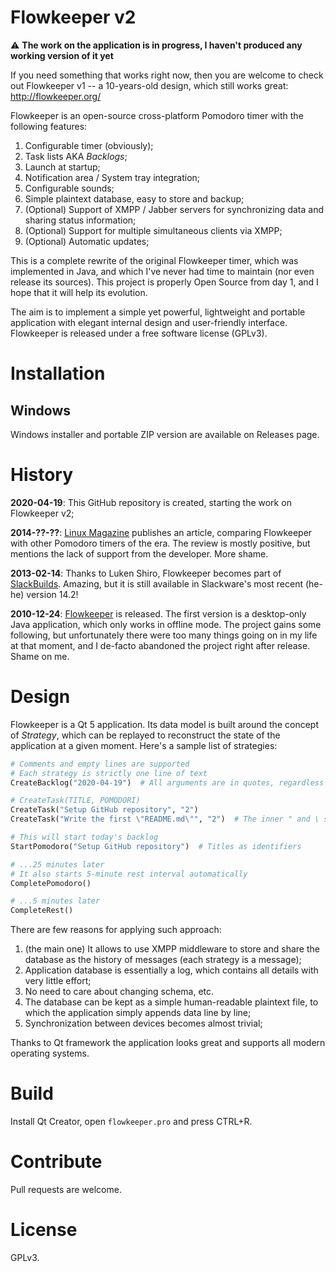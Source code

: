 # Flowkeeper v2

⚠️ **The work on the application is in progress, I haven't produced any working version of it yet** 

If you need something that works right now, then you are welcome to check out Flowkeeper v1 -- a 10-years-old design, 
which still works great: http://flowkeeper.org/

Flowkeeper is an open-source cross-platform Pomodoro timer with the following features:

1. Configurable timer (obviously);
2. Task lists AKA *Backlogs*;
3. Launch at startup;
4. Notification area / System tray integration;
5. Configurable sounds;
6. Simple plaintext database, easy to store and backup;
7. (Optional) Support of XMPP / Jabber servers for synchronizing data and sharing status information;
8. (Optional) Support for multiple simultaneous clients via XMPP;
9. (Optional) Automatic updates;

This is a complete rewrite of the original Flowkeeper timer, which was implemented in Java, and which I've never had time to maintain (nor even
release its sources). This project is properly Open Source from day 1, and I hope that it will help its evolution.

The aim is to implement a simple yet powerful, lightweight and portable application with elegant internal design and user-friendly interface. 
Flowkeeper is released under a free software license (GPLv3).

# Installation

## Windows

Windows installer and portable ZIP version are available on Releases page.

# History

**2020-04-19**: This GitHub repository is created, starting the work on Flowkeeper v2;

**2014-??-??**: [Linux Magazine](https://www.linux-magazine.com/Issues/2014/158/Bitparade-Pomodoro-Tools) publishes an article, comparing Flowkeeper with other 
Pomodoro timers of the era. The review is mostly positive, but mentions the lack of support from the developer. More shame.

**2013-02-14**: Thanks to Luken Shiro, Flowkeeper becomes part of [SlackBuilds](https://slackbuilds.org/repository/14.0/office/flowkeeper/). Amazing, but it is still 
available in Slackware's most recent (he-he) version 14.2!

**2010-12-24**: [Flowkeeper](http://flowkeeper.org/) is released. The first version is a desktop-only Java application, which only works in offline mode. The
project gains some following, but unfortunately there were too many things going on in my life at that moment, and I de-facto abandoned the project
right after release. Shame on me.

# Design

Flowkeeper is a Qt 5 application. Its data model is built around the concept of *Strategy*, which can be replayed to reconstruct the state of the 
application at a given moment. Here's a sample list of strategies:

```python
# Comments and empty lines are supported
# Each strategy is strictly one line of text
CreateBacklog("2020-04-19")  # All arguments are in quotes, regardless of their type

# CreateTask(TITLE, POMODORI)
CreateTask("Setup GitHub repository", "2")
CreateTask("Write the first \"README.md\"", "2")  # The inner " and \ should be escaped

# This will start today's backlog
StartPomodoro("Setup GitHub repository")  # Titles as identifiers

# ...25 minutes later
# It also starts 5-minute rest interval automatically
CompletePomodoro()

# ...5 minutes later
CompleteRest()
```

There are few reasons for applying such approach: 

1. (the main one) It allows to use XMPP middleware to store and share the database as the history of messages (each strategy is a message);
2. Application database is essentially a log, which contains all details with very little effort;
3. No need to care about changing schema, etc.
4. The database can be kept as a simple human-readable plaintext file, to which the application simply appends data line by line;
5. Synchronization between devices becomes almost trivial;

Thanks to Qt framework the application looks great and supports all modern operating systems.

# Build

Install Qt Creator, open `flowkeeper.pro` and press CTRL+R.

# Contribute

Pull requests are welcome.

# License

GPLv3.